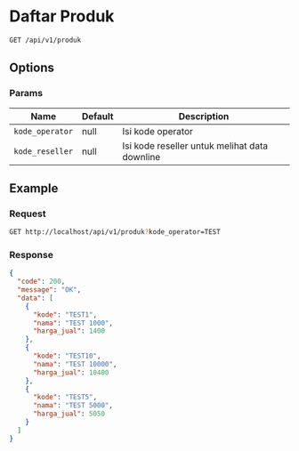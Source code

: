 # Daftar Produk

<!-- @category Endpoint -->

```bash
GET /api/v1/produk
```

## Options

### Params

Name | Default | Description
--- | --- | ---
`kode_operator` | null | Isi kode operator
`kode_reseller` | null | Isi kode reseller untuk melihat data downline

## Example

### Request

```bash
GET http://localhost/api/v1/produk?kode_operator=TEST
```

### Response

```json
{
  "code": 200,
  "message": "OK",
  "data": [
    {
      "kode": "TEST1",
      "nama": "TEST 1000",
      "harga_jual": 1400
    },
    {
      "kode": "TEST10",
      "nama": "TEST 10000",
      "harga_jual": 10400
    },
    {
      "kode": "TEST5",
      "nama": "TEST 5000",
      "harga_jual": 5050
    }
  ]
}
```